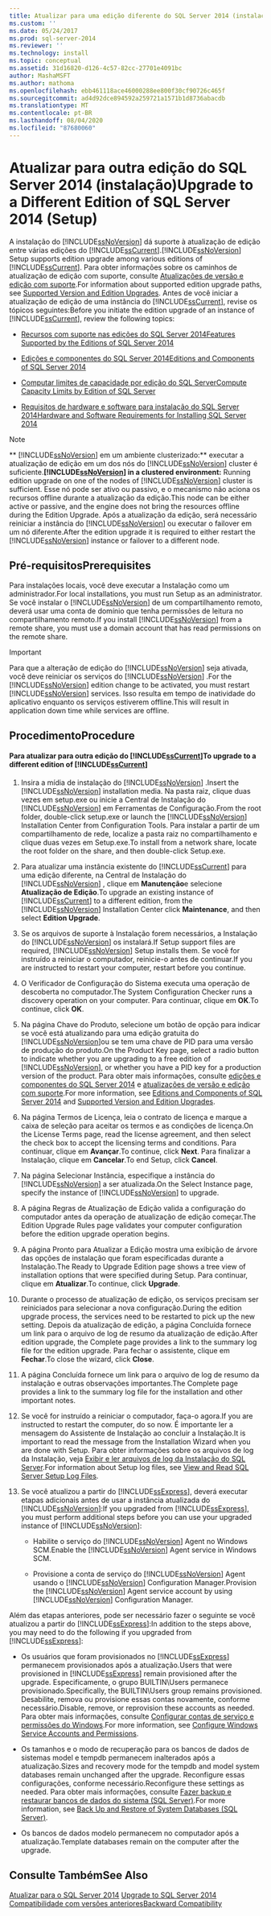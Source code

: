 ```yaml
---
title: Atualizar para uma edição diferente do SQL Server 2014 (instalação) | Microsoft Docs
ms.custom: ''
ms.date: 05/24/2017
ms.prod: sql-server-2014
ms.reviewer: ''
ms.technology: install
ms.topic: conceptual
ms.assetid: 31d16820-d126-4c57-82cc-27701e4091bc
author: MashaMSFT
ms.author: mathoma
ms.openlocfilehash: ebb461118ace46000288ee800f30cf90726c465f
ms.sourcegitcommit: ad4d92dce894592a259721a1571b1d8736abacdb
ms.translationtype: MT
ms.contentlocale: pt-BR
ms.lasthandoff: 08/04/2020
ms.locfileid: "87680060"
---
```

# <a name="upgrade-to-a-different-edition-of-sql-server-2014-setup"></a><span data-ttu-id="54b6e-102">Atualizar para outra edição do SQL Server 2014 (instalação)</span><span class="sxs-lookup"><span data-stu-id="54b6e-102">Upgrade to a Different Edition of SQL Server 2014 (Setup)</span></span>
  <span data-ttu-id="54b6e-103">A instalação do [!INCLUDE[ssNoVersion](../../includes/ssnoversion-md.md)] dá suporte à atualização de edição entre várias edições do [!INCLUDE[ssCurrent](../../includes/sscurrent-md.md)].</span><span class="sxs-lookup"><span data-stu-id="54b6e-103">[!INCLUDE[ssNoVersion](../../includes/ssnoversion-md.md)] Setup supports edition upgrade among various editions of [!INCLUDE[ssCurrent](../../includes/sscurrent-md.md)].</span></span> <span data-ttu-id="54b6e-104">Para obter informações sobre os caminhos de atualização de edição com suporte, consulte [Atualizações de versão e edição com suporte](supported-version-and-edition-upgrades.md).</span><span class="sxs-lookup"><span data-stu-id="54b6e-104">For information about supported edition upgrade paths, see [Supported Version and Edition Upgrades](supported-version-and-edition-upgrades.md).</span></span> <span data-ttu-id="54b6e-105">Antes de você iniciar a atualização de edição de uma instância do [!INCLUDE[ssCurrent](../../includes/sscurrent-md.md)], revise os tópicos seguintes:</span><span class="sxs-lookup"><span data-stu-id="54b6e-105">Before you initiate the edition upgrade of an instance of [!INCLUDE[ssCurrent](../../includes/sscurrent-md.md)], review the following topics:</span></span>  
  
-   [<span data-ttu-id="54b6e-106">Recursos com suporte nas edições do SQL Server 2014</span><span class="sxs-lookup"><span data-stu-id="54b6e-106">Features Supported by the Editions of SQL Server 2014</span></span>](../../getting-started/features-supported-by-the-editions-of-sql-server-2014.md)  
  
-   [<span data-ttu-id="54b6e-107">Edições e componentes do SQL Server 2014</span><span class="sxs-lookup"><span data-stu-id="54b6e-107">Editions and Components of SQL Server 2014</span></span>](../../sql-server/editions-and-components-of-sql-server-2016.md)  
  
-   [<span data-ttu-id="54b6e-108">Computar limites de capacidade por edição do SQL Server</span><span class="sxs-lookup"><span data-stu-id="54b6e-108">Compute Capacity Limits by Edition of SQL Server</span></span>](../../sql-server/compute-capacity-limits-by-edition-of-sql-server.md)  
  
-   [<span data-ttu-id="54b6e-109">Requisitos de hardware e software para instalação do SQL Server 2014</span><span class="sxs-lookup"><span data-stu-id="54b6e-109">Hardware and Software Requirements for Installing SQL Server 2014</span></span>](../../sql-server/install/hardware-and-software-requirements-for-installing-sql-server.md)  
  
> [!NOTE]  
>  <span data-ttu-id="54b6e-110">\*\* [!INCLUDE[ssNoVersion](../../includes/ssnoversion-md.md)] em um ambiente clusterizado:\*\* executar a atualização de edição em um dos nós do [!INCLUDE[ssNoVersion](../../includes/ssnoversion-md.md)] cluster é suficiente.</span><span class="sxs-lookup"><span data-stu-id="54b6e-110">**[!INCLUDE[ssNoVersion](../../includes/ssnoversion-md.md)] in a clustered environment:** Running edition upgrade on one of the nodes of [!INCLUDE[ssNoVersion](../../includes/ssnoversion-md.md)] cluster is sufficient.</span></span> <span data-ttu-id="54b6e-111">Esse nó pode ser ativo ou passivo, e o mecanismo não aciona os recursos offline durante a atualização da edição.</span><span class="sxs-lookup"><span data-stu-id="54b6e-111">This node can be either active or passive, and the engine does not bring the resources offline during the Edition Upgrade.</span></span> <span data-ttu-id="54b6e-112">Após a atualização da edição, será necessário reiniciar a instância do [!INCLUDE[ssNoVersion](../../includes/ssnoversion-md.md)] ou executar o failover em um nó diferente.</span><span class="sxs-lookup"><span data-stu-id="54b6e-112">After the edition upgrade it is required to either restart the [!INCLUDE[ssNoVersion](../../includes/ssnoversion-md.md)] instance or failover to a different node.</span></span>  
  
## <a name="prerequisites"></a><span data-ttu-id="54b6e-113">Pré-requisitos</span><span class="sxs-lookup"><span data-stu-id="54b6e-113">Prerequisites</span></span>  
 <span data-ttu-id="54b6e-114">Para instalações locais, você deve executar a Instalação como um administrador.</span><span class="sxs-lookup"><span data-stu-id="54b6e-114">For local installations, you must run Setup as an administrator.</span></span> <span data-ttu-id="54b6e-115">Se você instalar o [!INCLUDE[ssNoVersion](../../includes/ssnoversion-md.md)] de um compartilhamento remoto, deverá usar uma conta de domínio que tenha permissões de leitura no compartilhamento remoto.</span><span class="sxs-lookup"><span data-stu-id="54b6e-115">If you install [!INCLUDE[ssNoVersion](../../includes/ssnoversion-md.md)] from a remote share, you must use a domain account that has read permissions on the remote share.</span></span>  
  
> [!IMPORTANT]  
>  <span data-ttu-id="54b6e-116">Para que a alteração de edição do [!INCLUDE[ssNoVersion](../../includes/ssnoversion-md.md)] seja ativada, você deve reiniciar os serviços do [!INCLUDE[ssNoVersion](../../includes/ssnoversion-md.md)] .</span><span class="sxs-lookup"><span data-stu-id="54b6e-116">For the [!INCLUDE[ssNoVersion](../../includes/ssnoversion-md.md)] edition change to be activated, you must restart [!INCLUDE[ssNoVersion](../../includes/ssnoversion-md.md)] services.</span></span> <span data-ttu-id="54b6e-117">Isso resulta em tempo de inatividade do aplicativo enquanto os serviços estiverem offline.</span><span class="sxs-lookup"><span data-stu-id="54b6e-117">This will result in application down time while services are offline.</span></span>  
  
## <a name="procedure"></a><span data-ttu-id="54b6e-118">Procedimento</span><span class="sxs-lookup"><span data-stu-id="54b6e-118">Procedure</span></span>  
  
#### <a name="to-upgrade-to-a-different-edition-of-sscurrent"></a><span data-ttu-id="54b6e-119">Para atualizar para outra edição do [!INCLUDE[ssCurrent](../../includes/sscurrent-md.md)]</span><span class="sxs-lookup"><span data-stu-id="54b6e-119">To upgrade to a different edition of [!INCLUDE[ssCurrent](../../includes/sscurrent-md.md)]</span></span>  
  
1.  <span data-ttu-id="54b6e-120">Insira a mídia de instalação do [!INCLUDE[ssNoVersion](../../includes/ssnoversion-md.md)] .</span><span class="sxs-lookup"><span data-stu-id="54b6e-120">Insert the [!INCLUDE[ssNoVersion](../../includes/ssnoversion-md.md)] installation media.</span></span> <span data-ttu-id="54b6e-121">Na pasta raiz, clique duas vezes em setup.exe ou inicie a Central de Instalação do [!INCLUDE[ssNoVersion](../../includes/ssnoversion-md.md)] em Ferramentas de Configuração.</span><span class="sxs-lookup"><span data-stu-id="54b6e-121">From the root folder, double-click setup.exe or launch the [!INCLUDE[ssNoVersion](../../includes/ssnoversion-md.md)] Installation Center from Configuration Tools.</span></span> <span data-ttu-id="54b6e-122">Para instalar a partir de um compartilhamento de rede, localize a pasta raiz no compartilhamento e clique duas vezes em Setup.exe.</span><span class="sxs-lookup"><span data-stu-id="54b6e-122">To install from a network share, locate the root folder on the share, and then double-click Setup.exe.</span></span>  
  
2.  <span data-ttu-id="54b6e-123">Para atualizar uma instância existente do [!INCLUDE[ssCurrent](../../includes/sscurrent-md.md)] para uma edição diferente, na Central de Instalação do [!INCLUDE[ssNoVersion](../../includes/ssnoversion-md.md)] , clique em **Manutenção**e selecione **Atualização de Edição**.</span><span class="sxs-lookup"><span data-stu-id="54b6e-123">To upgrade an existing instance of [!INCLUDE[ssCurrent](../../includes/sscurrent-md.md)] to a different edition, from the [!INCLUDE[ssNoVersion](../../includes/ssnoversion-md.md)] Installation Center click **Maintenance**, and then select **Edition Upgrade**.</span></span>  
  
3.  <span data-ttu-id="54b6e-124">Se os arquivos de suporte à Instalação forem necessários, a Instalação do [!INCLUDE[ssNoVersion](../../includes/ssnoversion-md.md)] os instalará.</span><span class="sxs-lookup"><span data-stu-id="54b6e-124">If Setup support files are required, [!INCLUDE[ssNoVersion](../../includes/ssnoversion-md.md)] Setup installs them.</span></span> <span data-ttu-id="54b6e-125">Se você for instruído a reiniciar o computador, reinicie-o antes de continuar.</span><span class="sxs-lookup"><span data-stu-id="54b6e-125">If you are instructed to restart your computer, restart before you continue.</span></span>  
  
4.  <span data-ttu-id="54b6e-126">O Verificador de Configuração do Sistema executa uma operação de descoberta no computador.</span><span class="sxs-lookup"><span data-stu-id="54b6e-126">The System Configuration Checker runs a discovery operation on your computer.</span></span> <span data-ttu-id="54b6e-127">Para continuar, clique em **OK**.</span><span class="sxs-lookup"><span data-stu-id="54b6e-127">To continue, click **OK**.</span></span>  
  
5.  <span data-ttu-id="54b6e-128">Na página Chave do Produto, selecione um botão de opção para indicar se você está atualizando para uma edição gratuita do [!INCLUDE[ssNoVersion](../../includes/ssnoversion-md.md)]ou se tem uma chave de PID para uma versão de produção do produto.</span><span class="sxs-lookup"><span data-stu-id="54b6e-128">On the Product Key page, select a radio button to indicate whether you are upgrading to a free edition of [!INCLUDE[ssNoVersion](../../includes/ssnoversion-md.md)], or whether you have a PID key for a production version of the product.</span></span> <span data-ttu-id="54b6e-129">Para obter mais informações, consulte [edições e componentes do SQL Server 2014](../../sql-server/editions-and-components-of-sql-server-2016.md) e [atualizações de versão e edição com suporte](supported-version-and-edition-upgrades.md).</span><span class="sxs-lookup"><span data-stu-id="54b6e-129">For more information, see [Editions and Components of SQL Server 2014](../../sql-server/editions-and-components-of-sql-server-2016.md) and [Supported Version and Edition Upgrades](supported-version-and-edition-upgrades.md).</span></span>  
  
6.  <span data-ttu-id="54b6e-130">Na página Termos de Licença, leia o contrato de licença e marque a caixa de seleção para aceitar os termos e as condições de licença.</span><span class="sxs-lookup"><span data-stu-id="54b6e-130">On the License Terms page, read the license agreement, and then select the check box to accept the licensing terms and conditions.</span></span> <span data-ttu-id="54b6e-131">Para continuar, clique em **Avançar**.</span><span class="sxs-lookup"><span data-stu-id="54b6e-131">To continue, click **Next**.</span></span> <span data-ttu-id="54b6e-132">Para finalizar a Instalação, clique em **Cancelar**.</span><span class="sxs-lookup"><span data-stu-id="54b6e-132">To end Setup, click **Cancel**.</span></span>  
  
7.  <span data-ttu-id="54b6e-133">Na página Selecionar Instância, especifique a instância do [!INCLUDE[ssNoVersion](../../includes/ssnoversion-md.md)] a ser atualizada.</span><span class="sxs-lookup"><span data-stu-id="54b6e-133">On the Select Instance page, specify the instance of [!INCLUDE[ssNoVersion](../../includes/ssnoversion-md.md)] to upgrade.</span></span>  
  
8.  <span data-ttu-id="54b6e-134">A página Regras de Atualização de Edição valida a configuração do computador antes da operação de atualização de edição começar.</span><span class="sxs-lookup"><span data-stu-id="54b6e-134">The Edition Upgrade Rules page validates your computer configuration before the edition upgrade operation begins.</span></span>  
  
9. <span data-ttu-id="54b6e-135">A página Pronto para Atualizar a Edição mostra uma exibição de árvore das opções de instalação que foram especificadas durante a Instalação.</span><span class="sxs-lookup"><span data-stu-id="54b6e-135">The Ready to Upgrade Edition page shows a tree view of installation options that were specified during Setup.</span></span> <span data-ttu-id="54b6e-136">Para continuar, clique em **Atualizar**.</span><span class="sxs-lookup"><span data-stu-id="54b6e-136">To continue, click **Upgrade**.</span></span>  
  
10. <span data-ttu-id="54b6e-137">Durante o processo de atualização de edição, os serviços precisam ser reiniciados para selecionar a nova configuração.</span><span class="sxs-lookup"><span data-stu-id="54b6e-137">During the edition upgrade process, the services need to be restarted to pick up the new setting.</span></span> <span data-ttu-id="54b6e-138">Depois da atualização de edição, a página Concluída fornece um link para o arquivo de log de resumo da atualização de edição.</span><span class="sxs-lookup"><span data-stu-id="54b6e-138">After edition upgrade, the Complete page provides a link to the summary log file for the edition upgrade.</span></span> <span data-ttu-id="54b6e-139">Para fechar o assistente, clique em **Fechar**.</span><span class="sxs-lookup"><span data-stu-id="54b6e-139">To close the wizard, click **Close**.</span></span>  
  
11. <span data-ttu-id="54b6e-140">A página Concluída fornece um link para o arquivo de log de resumo da instalação e outras observações importantes.</span><span class="sxs-lookup"><span data-stu-id="54b6e-140">The Complete page provides a link to the summary log file for the installation and other important notes.</span></span>  
  
12. <span data-ttu-id="54b6e-141">Se você for instruído a reiniciar o computador, faça-o agora.</span><span class="sxs-lookup"><span data-stu-id="54b6e-141">If you are instructed to restart the computer, do so now.</span></span> <span data-ttu-id="54b6e-142">É importante ler a mensagem do Assistente de Instalação ao concluir a Instalação.</span><span class="sxs-lookup"><span data-stu-id="54b6e-142">It is important to read the message from the Installation Wizard when you are done with Setup.</span></span> <span data-ttu-id="54b6e-143">Para obter informações sobre os arquivos de log da Instalação, veja [Exibir e ler arquivos de log da Instalação do SQL Server](view-and-read-sql-server-setup-log-files.md).</span><span class="sxs-lookup"><span data-stu-id="54b6e-143">For information about Setup log files, see [View and Read SQL Server Setup Log Files](view-and-read-sql-server-setup-log-files.md).</span></span>  
  
13. <span data-ttu-id="54b6e-144">Se você atualizou a partir do [!INCLUDE[ssExpress](../../includes/ssexpress-md.md)], deverá executar etapas adicionais antes de usar a instância atualizada do [!INCLUDE[ssNoVersion](../../includes/ssnoversion-md.md)]:</span><span class="sxs-lookup"><span data-stu-id="54b6e-144">If you upgraded from [!INCLUDE[ssExpress](../../includes/ssexpress-md.md)], you must perform additional steps before you can use your upgraded instance of [!INCLUDE[ssNoVersion](../../includes/ssnoversion-md.md)]:</span></span>  
  
    -   <span data-ttu-id="54b6e-145">Habilite o serviço do [!INCLUDE[ssNoVersion](../../includes/ssnoversion-md.md)] Agent no Windows SCM.</span><span class="sxs-lookup"><span data-stu-id="54b6e-145">Enable the [!INCLUDE[ssNoVersion](../../includes/ssnoversion-md.md)] Agent service in Windows SCM.</span></span>  
  
    -   <span data-ttu-id="54b6e-146">Provisione a conta de serviço do [!INCLUDE[ssNoVersion](../../includes/ssnoversion-md.md)] Agent usando o [!INCLUDE[ssNoVersion](../../includes/ssnoversion-md.md)] Configuration Manager.</span><span class="sxs-lookup"><span data-stu-id="54b6e-146">Provision the [!INCLUDE[ssNoVersion](../../includes/ssnoversion-md.md)] Agent service account by using [!INCLUDE[ssNoVersion](../../includes/ssnoversion-md.md)] Configuration Manager.</span></span>  
  
 <span data-ttu-id="54b6e-147">Além das etapas anteriores, pode ser necessário fazer o seguinte se você atualizou a partir do [!INCLUDE[ssExpress](../../includes/ssexpress-md.md)]:</span><span class="sxs-lookup"><span data-stu-id="54b6e-147">In addition to the steps above, you may need to do the following if you upgraded from [!INCLUDE[ssExpress](../../includes/ssexpress-md.md)]:</span></span>  
  
-   <span data-ttu-id="54b6e-148">Os usuários que foram provisionados no [!INCLUDE[ssExpress](../../includes/ssexpress-md.md)] permanecem provisionados após a atualização.</span><span class="sxs-lookup"><span data-stu-id="54b6e-148">Users that were provisioned in [!INCLUDE[ssExpress](../../includes/ssexpress-md.md)] remain provisioned after the upgrade.</span></span> <span data-ttu-id="54b6e-149">Especificamente, o grupo BUILTIN\Users permanece provisionado.</span><span class="sxs-lookup"><span data-stu-id="54b6e-149">Specifically, the BUILTIN\Users group remains provisioned.</span></span> <span data-ttu-id="54b6e-150">Desabilite, remova ou provisione essas contas novamente, conforme necessário.</span><span class="sxs-lookup"><span data-stu-id="54b6e-150">Disable, remove, or reprovision these accounts as needed.</span></span> <span data-ttu-id="54b6e-151">Para obter mais informações, consulte [Configurar contas de serviço e permissões do Windows](../configure-windows/configure-windows-service-accounts-and-permissions.md).</span><span class="sxs-lookup"><span data-stu-id="54b6e-151">For more information, see [Configure Windows Service Accounts and Permissions](../configure-windows/configure-windows-service-accounts-and-permissions.md).</span></span>  
  
-   <span data-ttu-id="54b6e-152">Os tamanhos e o modo de recuperação para os bancos de dados de sistemas model e tempdb permanecem inalterados após a atualização.</span><span class="sxs-lookup"><span data-stu-id="54b6e-152">Sizes and recovery mode for the tempdb and model system databases remain unchanged after the upgrade.</span></span> <span data-ttu-id="54b6e-153">Reconfigure essas configurações, conforme necessário.</span><span class="sxs-lookup"><span data-stu-id="54b6e-153">Reconfigure these settings as needed.</span></span> <span data-ttu-id="54b6e-154">Para obter mais informações, consulte [Fazer backup e restaurar bancos de dados do sistema &#40;SQL Server&#41;](../../relational-databases/backup-restore/back-up-and-restore-of-system-databases-sql-server.md).</span><span class="sxs-lookup"><span data-stu-id="54b6e-154">For more information, see [Back Up and Restore of System Databases &#40;SQL Server&#41;](../../relational-databases/backup-restore/back-up-and-restore-of-system-databases-sql-server.md).</span></span>  
  
-   <span data-ttu-id="54b6e-155">Os bancos de dados modelo permanecem no computador após a atualização.</span><span class="sxs-lookup"><span data-stu-id="54b6e-155">Template databases remain on the computer after the upgrade.</span></span>  
  
## <a name="see-also"></a><span data-ttu-id="54b6e-156">Consulte Também</span><span class="sxs-lookup"><span data-stu-id="54b6e-156">See Also</span></span>  
 <span data-ttu-id="54b6e-157">[Atualizar para o SQL Server 2014](upgrade-sql-server.md) </span><span class="sxs-lookup"><span data-stu-id="54b6e-157">[Upgrade to SQL Server 2014](upgrade-sql-server.md) </span></span>  
 [<span data-ttu-id="54b6e-158">Compatibilidade com versões anteriores</span><span class="sxs-lookup"><span data-stu-id="54b6e-158">Backward Compatibility</span></span>](../../getting-started/backward-compatibility.md)  
  
  
